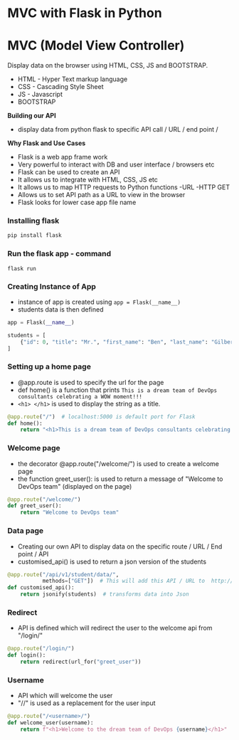 # MVC with Flask in Python

# MVC (Model View Controller)
Display data on the browser using HTML, CSS, JS and BOOTSTRAP.

- HTML - Hyper Text markup language
- CSS - Cascading Style Sheet
- JS - Javascript
- BOOTSTRAP

**Building our API**
- display data from python flask to specific API call / URL / end point /

**Why Flask and Use Cases**
- Flask is a web app frame work
- Very powerful to interact with DB and user interface / browsers etc
- Flask can be used to create an API 
- It allows us to integrate with HTML, CSS, JS etc
- It allows us to map HTTP requests to Python functions -URL -HTTP  GET
- Allows us to set API path as a URL to view in the browser
- Flask looks for lower case app file name

### Installing flask 
``` python
pip install flask
```
### Run the flask app - command
```
flask run
```
### Creating Instance of App
- instance of app is created using ```app = Flask(__name__)```
- students data is then defined
```python
app = Flask(__name__)

students = [
    {"id": 0, "title": "Mr.", "first_name": "Ben", "last_name": "Gilbert", "course": "DevOps"}
]
```
### Setting up a home page
- @app.route is used to specify the url for the page
- def home() is a function that prints ```This is a dream team of DevOps consultants celebrating a WOW moment!!!```
- ```<h1> </h1>``` is used to display the string as a title.
```python
@app.route("/")  # localhost:5000 is default port for Flask
def home():
    return "<h1>This is a dream team of DevOps consultants celebrating a WOW moment!!!</h1> "
```

### Welcome page
- the decorator @app.route("/welcome/") is used to create a welcome page
- the function greet_user(): is used to return a message of "Welcome to DevOps team" (displayed on the page)
``` python
@app.route("/welcome/")
def greet_user():
    return "Welcome to DevOps team"
```

### Data page
- Creating our own API to display data on the specific route / URL / End point / API
- customised_api() is used to return a json version of the students
```python
@app.route("/api/v1/student/data/",
           methods=["GET"])  # This will add this API / URL to  http://127.0.0.1:5000/api/v1/student/data
def customised_api():
    return jsonify(students)  # transforms data into Json
```

### Redirect
- API is defined which will redirect the user to the welcome api from "/login/"
```python
@app.route("/login/")
def login():
    return redirect(url_for("greet_user"))
```

### Username
- API which will welcome the user
- "/<username>/" is used as a replacement for the user input
``` python
@app.route("/<username>/")
def welcome_user(username):
    return f"<h1>Welcome to the dream team of DevOps {username}</h1>"
```
